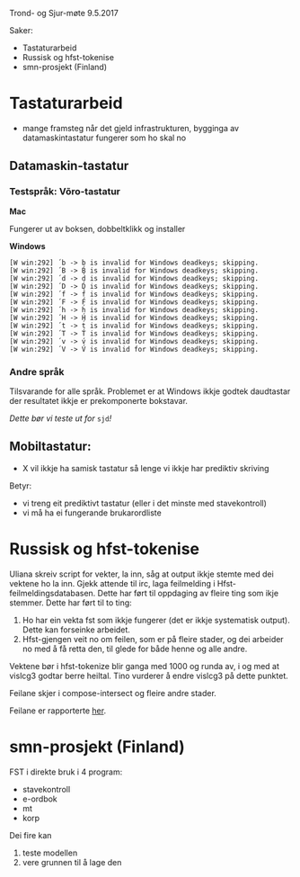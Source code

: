 Trond- og Sjur-møte 9.5.2017

Saker:
* Tastaturarbeid
* Russisk og hfst-tokenise
* smn-prosjekt (Finland)

# Tastaturarbeid

* mange framsteg når det gjeld infrastrukturen, bygginga av datamaskintastatur
  fungerer som ho skal no

## Datamaskin-tastatur

### Testspråk: Võro-tastatur

**Mac**

Fungerer ut av boksen, dobbeltklikk og installer

**Windows**

```
[W win:292] ´b -> b́ is invalid for Windows deadkeys; skipping.
[W win:292] ´B -> B́ is invalid for Windows deadkeys; skipping.
[W win:292] ´d -> d́ is invalid for Windows deadkeys; skipping.
[W win:292] ´D -> D́ is invalid for Windows deadkeys; skipping.
[W win:292] ´f -> f́ is invalid for Windows deadkeys; skipping.
[W win:292] ´F -> F́ is invalid for Windows deadkeys; skipping.
[W win:292] ´h -> h́ is invalid for Windows deadkeys; skipping.
[W win:292] ´H -> H́ is invalid for Windows deadkeys; skipping.
[W win:292] ´t -> t́ is invalid for Windows deadkeys; skipping.
[W win:292] ´T -> T́ is invalid for Windows deadkeys; skipping.
[W win:292] ´v -> v́ is invalid for Windows deadkeys; skipping.
[W win:292] ´V -> V́ is invalid for Windows deadkeys; skipping.
```

### Andre språk

Tilsvarande for alle språk. Problemet er at Windows ikkje godtek
daudtastar der resultatet ikkje er prekomponerte bokstavar.

*Dette bør vi teste ut for* `sjd`*!*

## Mobiltastatur:

* X vil ikkje ha samisk tastatur så lenge vi ikkje har prediktiv skriving

Betyr:
* vi treng eit prediktivt tastatur (eller i det minste med stavekontroll)
* vi må ha ei fungerande brukarordliste

# Russisk og hfst-tokenise

Uliana skreiv script for vekter, la inn, såg at output ikkje stemte med
dei vektene ho la inn.
Gjekk attende til irc, laga feilmelding i Hfst-feilmeldingsdatabasen.
Dette har ført til oppdaging av fleire ting som ikje stemmer.
Dette har ført til to ting:

1. Ho har ein vekta fst som ikkje fungerer (det er ikkje systematisk output).
  Dette kan forseinke arbeidet.
1. Hfst-gjengen veit no om feilen, som er på fleire stader, og dei arbeider
  no med å få retta den, til glede for både henne og alle andre.

Vektene bør i hfst-tokenize blir ganga med 1000 og runda av, i og med
at vislcg3 godtar berre heiltal. Tino vurderer å endre vislcg3 på
dette punktet.

Feilane skjer i compose-intersect og fleire andre stader.

Feilane er rapporterte [her](https://github.com/hfst/hfst/issues/353).

# smn-prosjekt (Finland)

FST i direkte bruk i 4 program:
* stavekontroll
* e-ordbok
* mt
* korp

Dei fire kan
1. teste modellen
1. vere grunnen til å lage den
